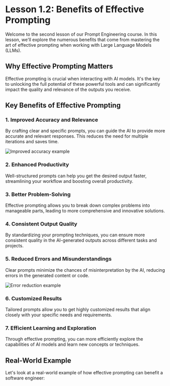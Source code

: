 # Lesson 1.2: Benefits of Effective Prompting

Welcome to the second lesson of our Prompt Engineering course. In this lesson, we'll explore the numerous benefits that come from mastering the art of effective prompting when working with Large Language Models (LLMs).

## Why Effective Prompting Matters

Effective prompting is crucial when interacting with AI models. It's the key to unlocking the full potential of these powerful tools and can significantly impact the quality and relevance of the outputs you receive.

## Key Benefits of Effective Prompting

### 1. Improved Accuracy and Relevance

By crafting clear and specific prompts, you can guide the AI to provide more accurate and relevant responses. This reduces the need for multiple iterations and saves time.

![Improved accuracy example](../assets/accuracy_example.png)

### 2. Enhanced Productivity

Well-structured prompts can help you get the desired output faster, streamlining your workflow and boosting overall productivity.

### 3. Better Problem-Solving

Effective prompting allows you to break down complex problems into manageable parts, leading to more comprehensive and innovative solutions.

### 4. Consistent Output Quality

By standardizing your prompting techniques, you can ensure more consistent quality in the AI-generated outputs across different tasks and projects.

### 5. Reduced Errors and Misunderstandings

Clear prompts minimize the chances of misinterpretation by the AI, reducing errors in the generated content or code.

![Error reduction example](../assets/error_reduction.png)

### 6. Customized Results

Tailored prompts allow you to get highly customized results that align closely with your specific needs and requirements.

### 7. Efficient Learning and Exploration

Through effective prompting, you can more efficiently explore the capabilities of AI models and learn new concepts or techniques.

## Real-World Example

Let's look at a real-world example of how effective prompting can benefit a software engineer:

